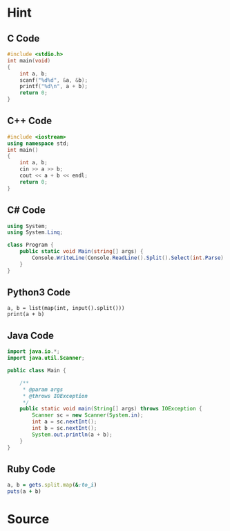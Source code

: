 
# Hint

## C Code

```c
#include <stdio.h>
int main(void)
{
    int a, b;
    scanf("%d%d", &a, &b);
    printf("%d\n", a + b);
    return 0;
}
```

## C++ Code

```cpp
#include <iostream>
using namespace std;
int main()
{
    int a, b;
    cin >> a >> b;
    cout << a + b << endl;
    return 0;
}
```

## C# Code
```csharp
using System;
using System.Linq;

class Program {
    public static void Main(string[] args) {
        Console.WriteLine(Console.ReadLine().Split().Select(int.Parse).Sum());
    }
}
```

## Python3 Code

```python3
a, b = list(map(int, input().split()))
print(a + b)
```

## Java Code

```java
import java.io.*;
import java.util.Scanner;

public class Main {

    /**
     * @param args
     * @throws IOException 
     */
    public static void main(String[] args) throws IOException {
        Scanner sc = new Scanner(System.in);
        int a = sc.nextInt();
        int b = sc.nextInt();
        System.out.println(a + b);
    }
}
```

## Ruby Code

```ruby
a, b = gets.split.map(&:to_i)
puts(a + b)
```

# Source
